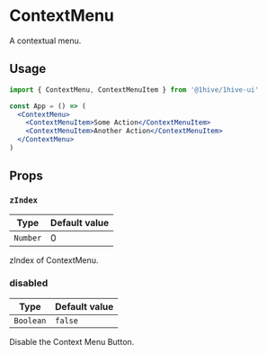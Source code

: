 # ContextMenu

A contextual menu.

## Usage

```jsx
import { ContextMenu, ContextMenuItem } from '@1hive/1hive-ui'

const App = () => (
  <ContextMenu>
    <ContextMenuItem>Some Action</ContextMenuItem>
    <ContextMenuItem>Another Action</ContextMenuItem>
  </ContextMenu>
)
```

## Props

### `zIndex`

| Type     | Default value |
| -------- | ------------- |
| `Number` | 0             |

zIndex of ContextMenu.

### disabled

| Type      | Default value |
| --------- | ------------- |
| `Boolean` | `false`       |

Disable the Context Menu Button.
